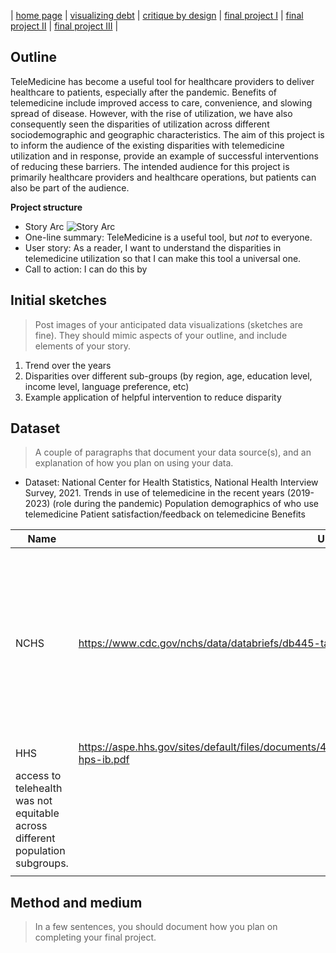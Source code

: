| [home page](https://talktalki.github.io/grace_portfolio/) | [visualizing debt](visualizing-government-debt) | [critique by design](critique-by-design) | [final project I](final-project-part-one) | [final project II](final-project-part-two) | [final project III](final-project-part-three) |


## Outline
TeleMedicine has become a useful tool for healthcare providers to deliver healthcare to patients, especially after the pandemic. Benefits of telemedicine include improved access to care, convenience, and slowing spread of disease. However, with the rise of utilization, we have also consequently seen the disparities of utilization across different sociodemographic and geographic characteristics. The aim of this project is to inform the audience of the existing disparities with telemedicine utilization and in response, provide an example of successful interventions of reducing these barriers. The intended audience for this project is primarily healthcare providers and healthcare operations, but patients can also be part of the audience.

**Project structure**
- Story Arc
![Story Arc](story_arc.png)
- One-line summary: TeleMedicine is a useful tool, but *not* to everyone.
- User story: As a reader, I want to understand the disparities in telemedicine utilization so that I can make this tool a universal one.
- Call to action: I can do this by

## Initial sketches
> Post images of your anticipated data visualizations (sketches are fine). They should mimic aspects of your outline, and include elements of your story.
1. Trend over the years
2. Disparities over different sub-groups (by region, age, education level, income level, language preference, etc)
3. Example application of helpful intervention to reduce disparity

## Dataset
> A couple of paragraphs that document your data source(s), and an explanation of how you plan on using your data. 
- Dataset: National Center for Health Statistics, National Health Interview Survey, 2021.
Trends in use of telemedicine in the recent years (2019-2023) (role during the pandemic)
Population demographics of who use telemedicine
Patient satisfaction/feedback on telemedicine
Benefits

| Name | URL | Description |
|------|-----|-------------|
| NCHS | https://www.cdc.gov/nchs/data/databriefs/db445-tables.pdf#1 | NCHS is a nationally representative household survey of the US population. Interviews are conducted yearly, and typically conducted in respondents’ homes or over the telephone. |
| HHS  | https://aspe.hhs.gov/sites/default/files/documents/4e1853c0b4885112b2994680a58af9ed/telehealth-hps-ib.pdf    | but research suggeststhat
access to telehealth was not equitable across different population subgroups.             |
|      |     |             |

## Method and medium
> In a few sentences, you should document how you plan on completing your final project. 
